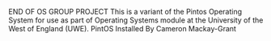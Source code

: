 END OF OS GROUP PROJECT
This is a variant of the Pintos Operating System for use as part of Operating Systems module at the University of the West of England (UWE).
PintOS Installed By Cameron Mackay-Grant
